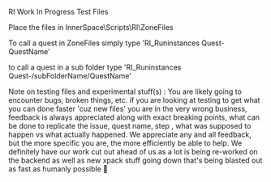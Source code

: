 RI Work In Progress Test Files

Place the files in InnerSpace\Scripts\RI\ZoneFiles

To call a quest in ZoneFiles simply type 'RI_Runinstances Quest-QuestName'

to call a quest in a sub folder type 'RI_Runinstances Quest-/subFolderName/QuestName'


Note on testing files and experimental stuff(s) : You are likely going to encounter bugs, broken things, etc. if you are looking at testing to get what you can done faster 'cuz new files' you are in the very wrong business, feedback is always appreciated along with exact breaking points, what can be done to replicate the issue, quest name, step , what was supposed to happen vs what actually happened.  We appreciate any and all feedback, but the more specific you are, the more efficiently be able to help. We definitely have our work cut out ahead of us as a lot is being re-worked on the backend as well as new xpack stuff going down that's being blasted out as fast as humanly possible 🙂
